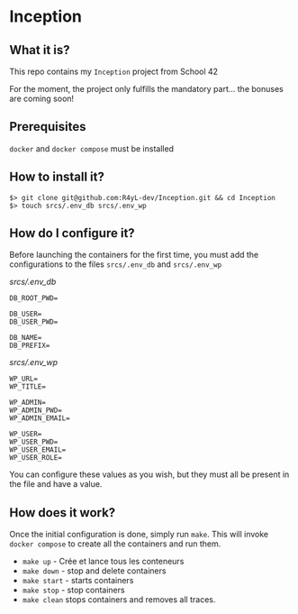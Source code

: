 # Inception

## What it is?

This repo contains my `Inception` project from School 42

For the moment, the project only fulfills the mandatory part... the bonuses are coming soon!

## Prerequisites

`docker` and `docker compose` must be installed

## How to install it?

```text
$> git clone git@github.com:R4yL-dev/Inception.git && cd Inception
$> touch srcs/.env_db srcs/.env_wp
```

## How do I configure it?

Before launching the containers for the first time, you must add the configurations to the files `srcs/.env_db` and `srcs/.env_wp`

*srcs/.env_db*

```text
DB_ROOT_PWD=

DB_USER=
DB_USER_PWD=

DB_NAME=
DB_PREFIX=
```

*srcs/.env_wp*

```text
WP_URL=
WP_TITLE=

WP_ADMIN=
WP_ADMIN_PWD=
WP_ADMIN_EMAIL=

WP_USER=
WP_USER_PWD=
WP_USER_EMAIL=
WP_USER_ROLE=
```

You can configure these values as you wish, but they must all be present in the file and have a value.

## How does it work?

Once the initial configuration is done, simply run `make`. This will invoke `docker compose` to create all the containers and run them.

- `make up` - Crée et lance tous les conteneurs
- `make down` - stop and delete containers
- `make start` - starts containers
- `make stop` - stop containers
- `make clean` stops containers and removes all traces.
